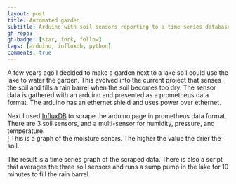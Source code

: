 ```yaml
---
layout: post
title: Automated garden
subtitle: Arduino with soil sensors reporting to a time series database
gh-repo: 
gh-badge: [star, fork, follow]
tags: [arduino, influxdb, python]
comments: true
---
```


A few years ago I decided to make a garden next to a lake so I could use the lake to water the garden. This evolved into the current project that senses the soil
and fills a rain barrel when the soil becomes too dry.  The sensor data is gathered with an arduino and presented as a prometheus data format.  The arduino
has an ethernet shield and uses power over ethernet.  

Next I used [InfluxDB](https://www.influxdata.com/) to scrape the arduino page in prometheus data format.  There are 3 soil sensors, and a multi-sensor for humidity, pressure, and temperature.  
[!](/assets/img/moisture-sensors.png)
This is a graph of the moisture senors.  The higher the value the drier the soil.

The result is a time series graph of the scraped data.  There is also a script that averages the three soil sensors and runs a sump pump in the lake for 10 minutes
to fill the rain barrel.

